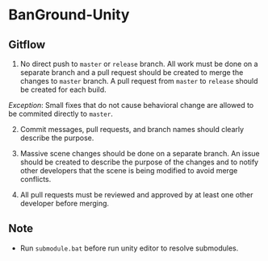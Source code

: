 # BanGround-Unity

## Gitflow
1. No direct push to `master` or `release` branch.
All work must be done on a separate branch and a pull request should be created to merge the changes to `master` branch.
A pull request from `master` to `release` should be created for each build.

*Exception*: Small fixes that do not cause behavioral change are allowed to be commited directly to `master`.

2. Commit messages, pull requests, and branch names should clearly describe the purpose.

3. Massive scene changes should be done on a separate branch.
An issue should be created to describe the purpose of the changes and to notify other developers that the scene is being modified to avoid merge conflicts.

4. All pull requests must be reviewed and approved by at least one other developer before merging.

## Note
- Run ```submodule.bat``` before run unity editor to resolve submodules.
